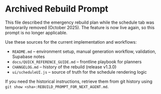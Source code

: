 # Archived Rebuild Prompt

This file described the emergency rebuild plan while the schedule tab was temporarily removed (October 2025). The feature is now live again, so this prompt is no longer applicable.

Use these sources for the current implementation and workflows:

- `README.md` – environment setup, manual generation workflow, validation, Supabase notes
- `docs/QUICK_REFERENCE_GUIDE.md` – frontline playbook for planners
- `CHANGELOG.md` – history of the rebuild (release v1.3.0)
- `ui/scheduleUI.js` – source of truth for the schedule rendering logic

If you need the historical instructions, retrieve them from git history using `git show <sha>:REBUILD_PROMPT_FOR_NEXT_AGENT.md`.